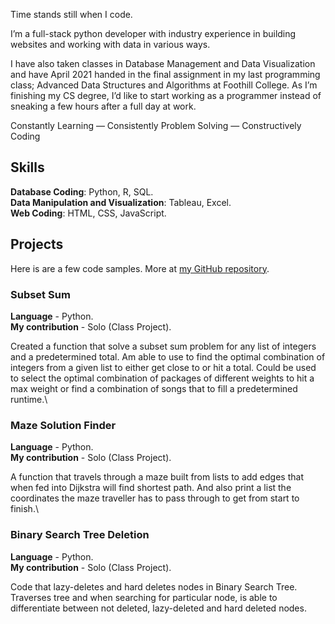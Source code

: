 Time stands still when I code.

I’m a full-stack python developer with industry experience in building websites and working with data in various ways.

I have also taken classes in Database Management and Data Visualization and have April 2021 handed in the final assignment in my last programming class; Advanced Data Structures and Algorithms at Foothill College. As I’m finishing my CS degree, I’d like to start working as a programmer instead of sneaking a few hours after a full day at work.

Constantly Learning — Consistently Problem Solving — Constructively Coding

## Skills
**Database Coding**: Python, R, SQL.  
**Data Manipulation and Visualization**: Tableau, Excel.  
**Web Coding**: HTML, CSS, JavaScript.  

## Projects
Here is are a few code samples. More at [my GitHub repository](https://github.com/peayah).

### Subset Sum
**Language** - Python.  
**My contribution** - Solo (Class Project).

Created a function that solve a subset sum problem for any list of integers and a predetermined total. Am able to use to find the optimal combination of integers from a given list to either get close to or hit a total. Could be used to select the optimal combination of packages of different weights to hit a max weight or find a combination of songs that to fill a predetermined runtime.\  


### Maze Solution Finder
**Language** - Python.  
**My contribution** - Solo (Class Project).

A function that travels through a maze built from lists to add edges that when fed into Dijkstra will find shortest path. And also print a list the coordinates the maze traveller has to pass through to get from start to finish.\


### Binary Search Tree Deletion
**Language** - Python.  
**My contribution** - Solo (Class Project).

Code that lazy-deletes and hard deletes nodes in Binary Search Tree. Traverses tree and when searching for particular node, is able to differentiate between not deleted, lazy-deleted and hard deleted nodes. 
